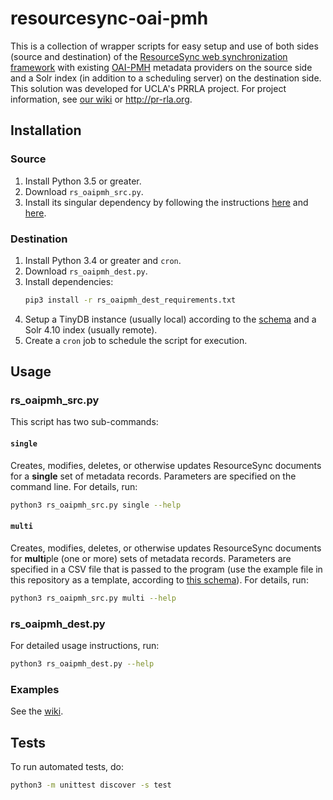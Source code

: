 # resourcesync-oai-pmh

This is a collection of wrapper scripts for easy setup and use of both sides (source and destination) of the [ResourceSync web synchronization framework](http://www.openarchives.org/rs/resourcesync) with existing [OAI-PMH](https://www.openarchives.org/pmh/) metadata providers on the source side and a Solr index (in addition to a scheduling server) on the destination side. This solution was developed for UCLA's PRRLA project. For project information, see [our wiki](https://docs.library.ucla.edu/display/dlp/PRRLA+%28Pacific+Rim+Research+Libraries+Alliance%29+Project+Overview) or http://pr-rla.org.

## Installation

### Source

1. Install Python 3.5 or greater.
2. Download `rs_oaipmh_src.py`.
3. Install its singular dependency by following the instructions [here](https://github.com/resourcesync/py-resourcesync#installation-from-source) and [here](https://github.com/resourcesync/py-resourcesync#installation).

### Destination

1. Install Python 3.4 or greater and `cron`.
2. Download `rs_oaipmh_dest.py`.
3. Install dependencies:
   ```bash
   pip3 install -r rs_oaipmh_dest_requirements.txt
   ```
4. Setup a TinyDB instance (usually local) according to the [schema](https://github.com/UCLALibrary/resourcesync-oai-pmh/wiki/Table-Schemas#rs_oaipmh_destpy) and a Solr 4.10 index (usually remote).
5. Create a `cron` job to schedule the script for execution.

## Usage

### rs_oaipmh_src.py

This script has two sub-commands:

#### `single`

Creates, modifies, deletes, or otherwise updates ResourceSync documents for a **single** set of metadata records. Parameters are specified on the command line. For details, run:
```bash
python3 rs_oaipmh_src.py single --help
```

#### `multi`

Creates, modifies, deletes, or otherwise updates ResourceSync documents for **multi**ple (one or more) sets of metadata records.  Parameters are specified in a CSV file that is passed to the program (use the example file in this repository as a template, according to [this schema](https://github.com/UCLALibrary/resourcesync-oai-pmh/wiki/Table-Schemas#rs_oaipmh_srcpy)). For details, run:
```bash
python3 rs_oaipmh_src.py multi --help
```

### rs_oaipmh_dest.py

For detailed usage instructions, run:
```bash
python3 rs_oaipmh_dest.py --help
```

### Examples

See the [wiki](https://github.com/UCLALibrary/resourcesync-oai-pmh/wiki).

## Tests

To run automated tests, do:
```bash
python3 -m unittest discover -s test
```
